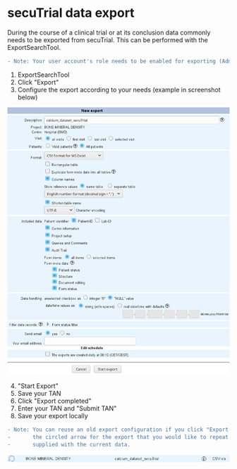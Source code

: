 # secuTrial data export

During the course of a clinical trial or at its conclusion data commonly needs to
be exported from secuTrial. This can be performed with the ExportSearchTool.

``` diff
- Note: Your user account's role needs to be enabled for exporting (AdminTool).
```

1. ExportSearchTool
2. Click "Export"
3. Configure the export according to your needs (example in screenshot below)

![expsetup](fig/export_setup.png)

4. "Start Export"
5. Save your TAN
6. Click "Export completed"
7. Enter your TAN and "Submit TAN"
8. Save your export locally

``` diff
- Note: You can reuse an old export configuration if you click "Export history" and then click 
-       the circled arrow for the export that you would like to repeat. The export will be 
-       supplied with the current data.
```
![expagain](fig/export_again.png)
